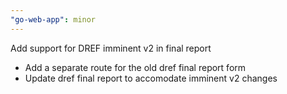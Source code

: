 ```yaml
---
"go-web-app": minor
---
```


Add support for DREF imminent v2 in final report

- Add a separate route for the old dref final report form
- Update dref final report to accomodate imminent v2 changes

